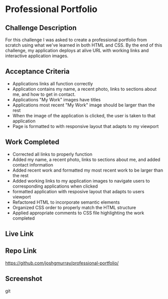 # Professional Portfolio
## Challenge Description
For this challenge I was asked to create a professional portfolio from scratch using what we've learned in both HTML and CSS. By the end of this challenge, my application deploys at alive URL with working links and interactive application images.  
## Acceptance Criteria
* Applications links all function correctly
* Application contains my name, a recent photo, links to sections about me, and how to get in contact.
* Applications "My Work" images have titles
* Applications most recent "My Work" image should be larger than the rest
* When the image of the application is clicked, the user is taken to that application
* Page is formatted to with responsive layout that adapts to my viewport
## Work Completed
* Corrected all links to properly function
* Added my name, a recent photo, links to sections about me, and added contact information
* Added recent work and formatted my most recent work to be larger than the rest
* Added working links to my application images to navigate users to corresponding applications when clicked
* formatted application with resposive layout that adapts to users viewport
* Refactored HTML to incorporate semantic elements
* Organized CSS order to properly match the HTML structure
* Applied appropriate comments to CSS file highlighting the work completed
## Live Link
<!-- insert here -->
## Repo Link
https://github.com/joshgmurray/professional-portfolio/
## Screenshot
<!-- insert here -->git 